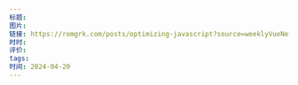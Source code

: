 ```yaml
---
标题: 
图片: 
链接: https://romgrk.com/posts/optimizing-javascript?source=weeklyVueNews&campaign=140#12-profiling--tools
时时: 
评价: 
tags: 
时间: 2024-04-20
---
```


